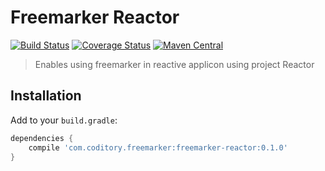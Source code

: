 # Freemarker Reactor

[![Build Status](https://github.com/coditory/quark-config/workflows/Build/badge.svg?branch=master)](https://github.com/coditory/quark-config/actions?query=workflow%3ABuild+branch%3Amaster)
[![Coverage Status](https://coveralls.io/repos/github/coditory/quark-config/badge.svg?branch=master)](https://coveralls.io/github/coditory/quark-config?branch=master)
[![Maven Central](https://maven-badges.herokuapp.com/maven-central/com.coditory.quark/quark-config/badge.svg)](https://mvnrepository.com/artifact/com.coditory.quark/quark-config)

> Enables using freemarker in reactive applicon using project Reactor

## Installation

Add to your `build.gradle`:

```gradle
dependencies {
    compile 'com.coditory.freemarker:freemarker-reactor:0.1.0'
}
```
